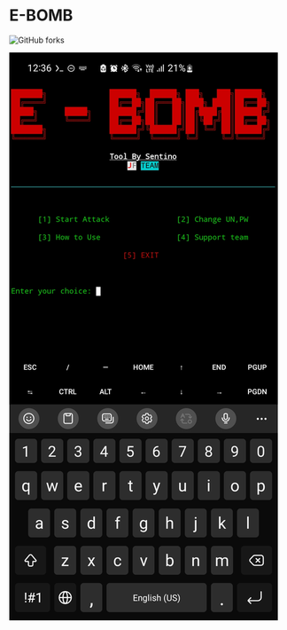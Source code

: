 # E-BOMB
<img alt="GitHub forks" src="https://img.shields.io/github/forks/SENTIN0/E-BOMB?style=social">

![Alt text](Img1.jpg)
